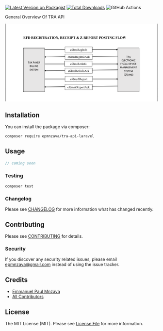 [![Latest Version on Packagist](https://img.shields.io/packagist/v/epmnzava/tra-api-laravel.svg?style=flat-square)](https://packagist.org/packages/epmnzava/tra-api-laravel)
[![Total Downloads](https://img.shields.io/packagist/dt/epmnzava/tra-api-laravel.svg?style=flat-square)](https://packagist.org/packages/epmnzava/tra-api-laravel)
![GitHub Actions](https://github.com/epmnzava/tra-api-laravel/actions/workflows/main.yml/badge.svg)

General Overview Of TRA API 

<img src="https://github.com/dbrax/tra-api-laravel/blob/main/assets/Screenshot%202022-02-23%20at%2020.44.42.png"/>

## Installation

You can install the package via composer:

```bash
composer require epmnzava/tra-api-laravel
```

## Usage

```php
// coming soon
```

### Testing

```bash
composer test
```

### Changelog

Please see [CHANGELOG](CHANGELOG.md) for more information what has changed recently.

## Contributing

Please see [CONTRIBUTING](CONTRIBUTING.md) for details.

### Security

If you discover any security related issues, please email epmnzava@gmail.com instead of using the issue tracker.

## Credits

- [Emmanuel Paul Mnzava](https://github.com/epmnzava)
- [All Contributors](../../contributors)

## License

The MIT License (MIT). Please see [License File](LICENSE.md) for more information.
